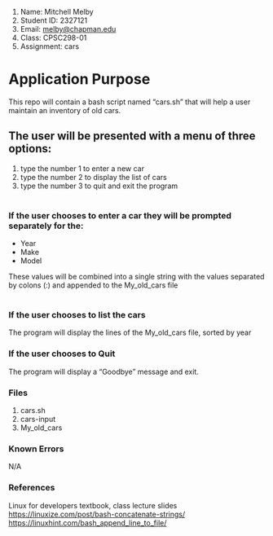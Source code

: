 1. Name: Mitchell Melby
2. Student ID: 2327121
3. Email: melby@chapman.edu
4. Class: CPSC298-01
5. Assignment: cars

# Application Purpose

This repo will contain a bash script named “cars.sh” that will help a user maintain an inventory of old cars.  
   
## The user will be presented with a menu of three options:

1. type the number 1 to enter a new car
2. type the number 2 to display the list of cars
3. type the number 3 to quit and exit the program   
 
### If the user chooses to enter a car they will be prompted separately for the: 

- Year  
- Make 
- Model  

These values will be combined into a single string with the values separated by colons (:) and appended to the My_old_cars file  
 
### If the user chooses to list the cars   
The program will display the lines of the My_old_cars file, sorted by year

### If the user chooses to Quit  
The program will display a “Goodbye” message and exit.


### Files
1. cars.sh
2. cars-input
3. My_old_cars

### Known Errors
N/A

### References
Linux for developers textbook, class lecture slides
https://linuxize.com/post/bash-concatenate-strings/
https://linuxhint.com/bash_append_line_to_file/
